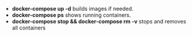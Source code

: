 * **docker-compose up -d** builds images if needed.
* **docker-compose ps** shows running containers.
* **docker-compose stop && docker-compose rm -v** stops and removes all containers
